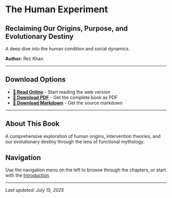 # The Human Experiment

## Reclaiming Our Origins, Purpose, and Evolutionary Destiny

A deep dive into the human condition and social dynamics.

**Author:** Rez Khan

---

## Download Options

- **[📖 Read Online](the-human-experiment.md)** - Start reading the web version
- **[📄 Download PDF](downloads/30_The_Human_Experiment.pdf)** - Get the complete book as PDF
- **[📝 Download Markdown](downloads/30_The_Human_Experiment.md)** - Get the source markdown

---

## About This Book

A comprehensive exploration of human origins, intervention theories, and our evolutionary destiny through the lens of functional mythology.

## Navigation

Use the navigation menu on the left to browse through the chapters, or start with the [Introduction](the-human-experiment.md).

---

*Last updated: July 15, 2025*
